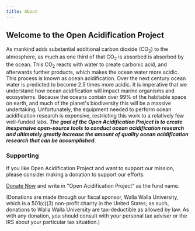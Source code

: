 ```yaml
---
title: About
---
```


## Welcome to the Open Acidification Project

As mankind adds substantial additional carbon dioxide (CO<sub>2</sub>) to the atmosphere, as much as one third of that CO<sub>2</sub> is absorbed is absorbed by the ocean.
This CO<sub>2</sub> reacts with water to create carbonic acid, and afterwards further products, which makes the ocean water more acidic.
This process is known as ocean acidification.
Over the next century ocean water is predicted to become 2.5 times more acidic.
It is imperative that we understand how ocean acidification will impact marine organisms and ecosystems.
Because the oceans contain over 99% of the habitable space on earth, and much of the planet's biodiversity this will be a massive undertaking.
Unfortunately, the equipment needed to perform ocean acidification research is expensive, restricting this work to a relatively few well-funded labs.
***The goal of the Open Acidification Project is to create inexpensive open-source tools to conduct ocean acidification research and ultimately greatly increase the amount of quality ocean acidification research that can be accomplished.***

### Supporting

If you like Open Acidification Project and want to support our mission, please consider making a donation to support our efforts.

[Donate Now](https://www.wallawalla.edu/about-wwu/general-information/advancement/giving-method/) and write in "Open Acidification Project" as the fund name.

(Donations are made through our fiscal sponsor, Walla Walla University, which is a 501(c)(3) non-profit charity in the United States; as such, donations to Walla Walla University are tax-deductible as allowed by law. As with any donation, you should consult with your personal tax adviser or the IRS about your particular tax situation.)
